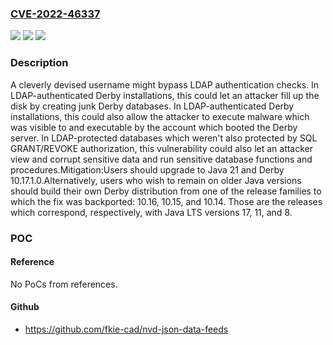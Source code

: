 ### [CVE-2022-46337](https://cve.mitre.org/cgi-bin/cvename.cgi?name=CVE-2022-46337)
![](https://img.shields.io/static/v1?label=Product&message=Apache%20Derby&color=blue)
![](https://img.shields.io/static/v1?label=Version&message=10.1.1.0%3C%3D%2010.1.3.1%20&color=brighgreen)
![](https://img.shields.io/static/v1?label=Vulnerability&message=LDAP%20Injection&color=brighgreen)

### Description

A cleverly devised username might bypass LDAP authentication checks. In LDAP-authenticated Derby installations, this could let an attacker fill up the disk by creating junk Derby databases. In LDAP-authenticated Derby installations, this could also allow the attacker to execute malware which was visible to and executable by the account which booted the Derby server. In LDAP-protected databases which weren't also protected by SQL GRANT/REVOKE authorization, this vulnerability could also let an attacker view and corrupt sensitive data and run sensitive database functions and procedures.Mitigation:Users should upgrade to Java 21 and Derby 10.17.1.0.Alternatively, users who wish to remain on older Java versions should build their own Derby distribution from one of the release families to which the fix was backported: 10.16, 10.15, and 10.14. Those are the releases which correspond, respectively, with Java LTS versions 17, 11, and 8.

### POC

#### Reference
No PoCs from references.

#### Github
- https://github.com/fkie-cad/nvd-json-data-feeds

